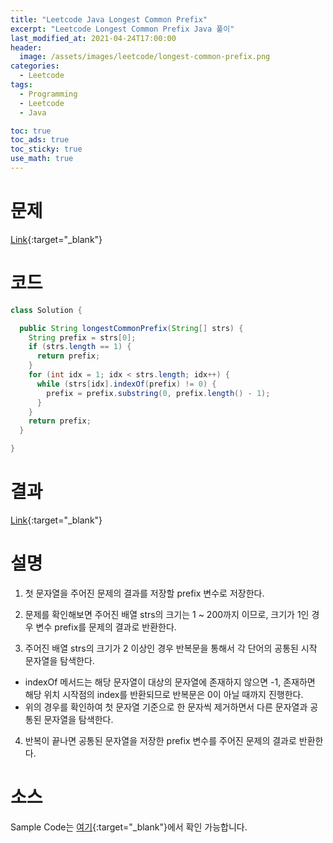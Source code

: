 ```yaml
---
title: "Leetcode Java Longest Common Prefix"
excerpt: "Leetcode Longest Common Prefix Java 풀이"
last_modified_at: 2021-04-24T17:00:00
header:
  image: /assets/images/leetcode/longest-common-prefix.png
categories:
  - Leetcode
tags:
  - Programming
  - Leetcode
  - Java

toc: true
toc_ads: true
toc_sticky: true
use_math: true
---
```

# 문제
[Link](https://leetcode.com/problems/longest-common-prefix/){:target="_blank"}

# 코드
```java
class Solution {

  public String longestCommonPrefix(String[] strs) {
    String prefix = strs[0];
    if (strs.length == 1) {
      return prefix;
    }
    for (int idx = 1; idx < strs.length; idx++) {
      while (strs[idx].indexOf(prefix) != 0) {
        prefix = prefix.substring(0, prefix.length() - 1);
      }
    }
    return prefix;
  }

}
```

# 결과
[Link](https://leetcode.com/submissions/detail/483836409/){:target="_blank"}

# 설명
1. 첫 문자열을 주어진 문제의 결과를 저장할 prefix 변수로 저장한다.

2. 문제를 확인해보면 주어진 배열 strs의 크기는 1 ~ 200까지 이므로, 크기가 1인 경우 변수 prefix를 문제의 결과로 반환한다.

3. 주어진 배열 strs의 크기가 2 이상인 경우 반복문을 통해서 각 단어의 공통된 시작 문자열을 탐색한다.
- indexOf 메서드는 해당 문자열이 대상의 문자열에 존재하지 않으면 -1, 존재하면 해당 위치 시작점의 index를 반환되므로 반복문은 0이 아닐 때까지 진행한다.
- 위의 경우를 확인하여 첫 문자열 기준으로 한 문자씩 제거하면서 다른 문자열과 공통된 문자열을 탐색한다.

4. 반복이 끝나면 공통된 문자열을 저장한 prefix 변수를 주어진 문제의 결과로 반환한다.

# 소스
Sample Code는 [여기](https://github.com/GracefulSoul/leetcode/blob/master/src/main/java/gracefulsoul/problems/LongestCommonPrefix.java){:target="_blank"}에서 확인 가능합니다.